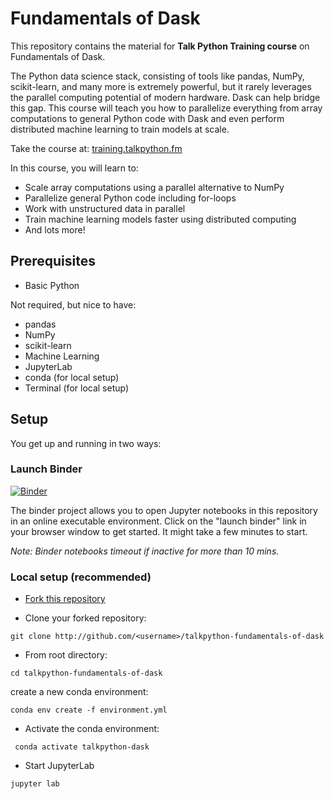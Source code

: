 # Fundamentals of Dask

This repository contains the material for **Talk Python Training course** on Fundamentals of Dask.

The Python data science stack, consisting of tools like pandas, NumPy, scikit-learn, and many more is extremely powerful, but it rarely leverages the parallel computing potential of modern hardware. Dask can help bridge this gap. This course will teach you how to parallelize everything from array computations to general Python code with Dask and even perform distributed machine learning to train models at scale.

Take the course at: [training.talkpython.fm](https://training.talkpython.fm/courses/fundamentals-of-dask-getting-up-to-speed)

In this course, you will learn to:

* Scale array computations using a parallel alternative to NumPy
* Parallelize general Python code including for-loops
* Work with unstructured data in parallel
* Train machine learning models faster using distributed computing
* And lots more!

## Prerequisites

- Basic Python

Not required, but nice to have:
- pandas
- NumPy
- scikit-learn
- Machine Learning
- JupyterLab
- conda (for local setup)
- Terminal (for local setup)

## Setup

You get up and running in two ways:

### Launch Binder

[![Binder](https://mybinder.org/badge_logo.svg)](https://mybinder.org/v2/gh/coiled/talkpython-fundamentals-of-dask/master?urlpath=lab/tree/03-array.ipynb)

The binder project allows you to open Jupyter notebooks in this repository in an online executable environment. Click on the "launch binder" link in your browser window to get started. It might take a few minutes to start.

*Note: Binder notebooks timeout if inactive for more than 10 mins.*

### Local setup (recommended)

* [Fork this repository](https://docs.github.com/en/free-pro-team@latest/github/getting-started-with-github/fork-a-repo)

* Clone your forked repository:

```git clone http://github.com/<username>/talkpython-fundamentals-of-dask```

* From root directory:

```cd talkpython-fundamentals-of-dask```

create a new conda environment:

```conda env create -f environment.yml```

* Activate the conda environment:

``` conda activate talkpython-dask```

* Start JupyterLab

```jupyter lab```
